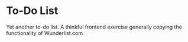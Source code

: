 # To-Do List

Yet another to-do list.  A thinkful frontend exercise generally copying the functionality of Wunderlist.com